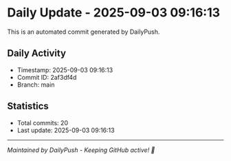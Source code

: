 # Daily Update - 2025-09-03 09:16:13

This is an automated commit generated by DailyPush.

## Daily Activity
- Timestamp: 2025-09-03 09:16:13
- Commit ID: 2af3df4d
- Branch: main

## Statistics
- Total commits: 20
- Last update: 2025-09-03 09:16:13

---
*Maintained by DailyPush - Keeping GitHub active! 🚀*
